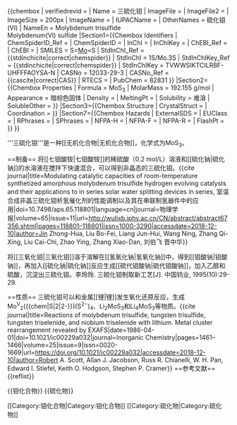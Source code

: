{{chembox
| verifiedrevid = 
| Name = 三硫化钼
| ImageFile = 
| ImageFile2 =
| ImageSize = 200px
| ImageName = 
| IUPACName = 
| OtherNames = 硫化钼(VI)
| NameEn = Molybdenum trisulfide<BR>Molybdenum(VI) sulfide
|Section1={{Chembox Identifiers
| ChemSpiderID_Ref = 
| ChemSpiderID = 
| InChI =
| InChIKey = 
| ChEBI_Ref =
| ChEBI =
| SMILES = S=[Mo](=S)=S
| StdInChI_Ref = {{stdinchicite|correct|chemspider}}
| StdInChI = 1S/Mo.3S
| StdInChIKey_Ref = {{stdinchicite|correct|chemspider}}
| StdInChIKey = TVWWSIKTCILRBF-UHFFFAOYSA-N
| CASNo = 12033-29-3
| CASNo_Ref = {{cascite|correct|CAS}}
| RTECS = 
| PubChem = 82831
  }}
|Section2={{Chembox Properties
| Formula = MoS<sub>3</sub>
| MolarMass = 192.155 g/mol
| Appearance = 暗棕色固体
| Density = 
| MeltingPt = 
| Solubility = 难溶
| SolubleOther =
  }}
|Section3={{Chembox Structure
| CrystalStruct = 
| Coordination = 
  }}
|Section7={{Chembox Hazards
| ExternalSDS = 
| EUClass =
| RPhrases =
| SPhrases =
| NFPA-H =
| NFPA-F =
| NFPA-R =
| FlashPt =
  }}
}}

'''三硫化钼'''是一种[[无机化合物|无机化合物]]，化学式为MoS<sub>3</sub>。

==制备==
将[[七钼酸铵|七钼酸铵]]的稀硫酸（0.2 mol/L）溶液和[[硫化钠|硫化钠]]的水溶液在搅拌下快速混合，可以得到非晶态的三硫化钼。<ref>{{cite journal|title=Modulating catalytic capacities of room-temperature synthetized amorphous molybdenum trisulfide hydrogen evolving catalysts and their applications to in series solar water splitting devices in series, 室温合成非晶三硫化钼析氢催化剂的性能调制以及其在串联制氢器件中的应用|doi=10.7498/aps.65.118801|language=cn|journal=物理学报|volume=65|issue=11|url=http://wulixb.iphy.ac.cn/CN/abstract/abstract67356.shtml|pages=118801–118801|issn=1000-3290|accessdate=2018-12-10|author=Jin Zhong-Hua, Liu Bo-Fei, Liang Jun-Hui, Wang Ning, Zhang Qi-Xing, Liu Cai-Chi, Zhao Ying, Zhang Xiao-Dan, 刘伯飞 晋中华}}</ref>

将[[三氧化钼|三氧化钼]]溶于溶解在[[氢氧化钠|氢氧化钠]]中，得到[[钼酸钠|钼酸钠]]，再加入[[硫化钠|硫化钠]]反应生成[[硫代钼酸钠|硫代钼酸钠]]，加入乙醇和硫酸，沉淀出三硫化钼。<ref>李玲玲. 三硫化钼制取新工艺[J]. 中国钨业, 1995(10):29-29.</ref>

==性质==
三硫化钼可以和金属[[锂|锂]]发生氧化还原反应，生成Mo<sup>V</sup><sub>2</sub>({{chem|S|2|2-}})(S<sup>2−</sup>)<sub>4</sub>、Li<sub>2</sub>MoS<sub>3</sub>和Li<sub>4</sub>MoS<sub>3</sub>等物质。<ref>{{cite journal|title=Reactions of molybdenum trisulfide, tungsten trisulfide, tungsten triselenide, and niobium triselenide with lithium. Metal cluster rearrangement revealed by EXAFS|date=1986-04-01|doi=10.1021/ic00229a032|journal=Inorganic Chemistry|pages=1461–1466|volume=25|issue=9|issn=0020-1669|url=https://doi.org/10.1021/ic00229a032|accessdate=2018-12-10|author=Robert A. Scott, Allan J. Jacobson, Russ R. Chianelli, W. H. Pan, Edward I. Stiefel, Keith O. Hodgson, Stephen P. Cramer}}</ref>
==参考文献==
{{reflist}}

{{钼化合物}}
{{硫化物}}

[[Category:钼化合物|Category:钼化合物]]
[[Category:硫化物|Category:硫化物]]